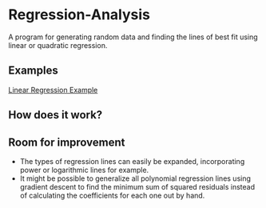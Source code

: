 # Regression-Analysis
A program for generating random data and finding the lines of best fit using linear or quadratic regression.
## Examples
[Linear Regression Example](docs/linRegExample.PNG)
## How does it work?
## Room for improvement
- The types of regression lines can easily be expanded, incorporating power or logarithmic lines for example.
- It might be possible to generalize all polynomial regression lines using gradient descent to find the minimum sum of squared residuals instead of calculating the coefficients for each one out by hand.